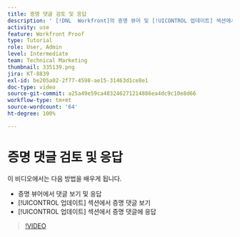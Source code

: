 ```yaml
---
title: 증명 댓글 검토 및 응답
description: ' [!DNL  Workfront]의 증명 뷰어 및 [!UICONTROL 업데이트] 섹션에서 증명 댓글을 보고 이에 응답하는 방법을 알아봅니다.'
activity: use
feature: Workfront Proof
type: Tutorial
role: User, Admin
level: Intermediate
team: Technical Marketing
thumbnail: 335139.png
jira: KT-8839
exl-id: be205a02-2f77-4598-ae15-31463d1ce8e1
doc-type: video
source-git-commit: a25a49e59ca483246271214886ea4dc9c10e8d66
workflow-type: tm+mt
source-wordcount: '64'
ht-degree: 100%

---
```


# 증명 댓글 검토 및 응답

이 비디오에서는 다음 방법을 배우게 됩니다.

* 증명 뷰어에서 댓글 보기 및 응답
* [!UICONTROL 업데이트] 섹션에서 증명 댓글 보기
* [!UICONTROL 업데이트] 섹션에서 증명 댓글에 응답

>[!VIDEO](https://video.tv.adobe.com/v/335139/?quality=12&learn=on)
